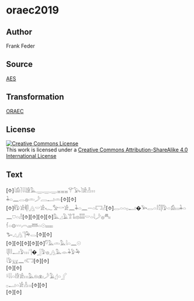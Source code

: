 # oraec2019

## Author

Frank Feder

## Source

[AES](https://github.com/simondschweitzer/aes)

## Transformation

[ORAEC](https://oraec.github.io/)

## License

<a rel="license" href="http://creativecommons.org/licenses/by-sa/4.0/"><img alt="Creative Commons License" style="border-width:0" src="https://i.creativecommons.org/l/by-sa/4.0/88x31.png" /></a><br />This work is licensed under a <a rel="license" href="http://creativecommons.org/licenses/by-sa/4.0/">Creative Commons Attribution-ShareAlike 4.0 International License</a>

## Text

[⯑]𓇋𓀁𓍘𓇋𓇋𓀚𓅓𓇾𓇾𓇾𓈇𓈇𓈇𓄝𓅂𓌙𓀀𓁐𓏥<br>
𓇓𓏏𓈖𓂋𓐍𓏛𓌳𓐙𓂝𓏛[⯑][⯑]<br>
[⯑]𓌞𓅱𓀀𓌞𓋴𓂻𓎟𓀀𓆑𓅡𓎡𓀀𓈖𓇓𓏏𓈖𓌒𓏏𓉐𓁐[⯑]𓂋𓏏𓏏𓊪𓂝�𓅨𓂋𓏏𓎛𓎿𓋴𓅱𓏏𓀁𓏥𓇓𓏏𓈖𓈞𓏏𓁐[⯑][⯑][⯑][⯑]𓅓𓈎𓄿𓀠𓄤𓏤𓊖𓄤𓄤𓄤𓎟𓏏𓇋𓌳𓐍𓄪𓏤<br>
𓆳𓏏𓊗𓎆𓎆𓎆𓇹𓏤𓏤𓏤𓆷𓏏𓇳𓏤𓏤𓏤𓏤𓏤𓏤𓏤<br>
𓅧𓈎𓂻𓊹𓅆𓂋[⯑][⯑]<br>
[⯑][⯑][⯑][⯑][⯑]𓎸𓅓𓏛𓅓𓇋𓏏𓈖𓇳<br>
𓇋𓋴𓎛𓂝𓅱𓏥𓊹�𓃀𓅱𓐍𓂻𓅓𓁹𓇓𓅱𓅆<br>
𓇋𓅱𓄚𓈖𓏌𓉐[⯑][⯑]<br>
[⯑][⯑]<br>
𓍲𓇋𓇋𓏏𓀙𓀀𓏥𓅓𓁶𓏤𓁷𓏤𓌳𓄿𓊨𓏏𓂾<br>
𓊪𓂝𓏏𓀀𓁐𓏥[⯑][⯑]<br>
[⯑][⯑]<br>
